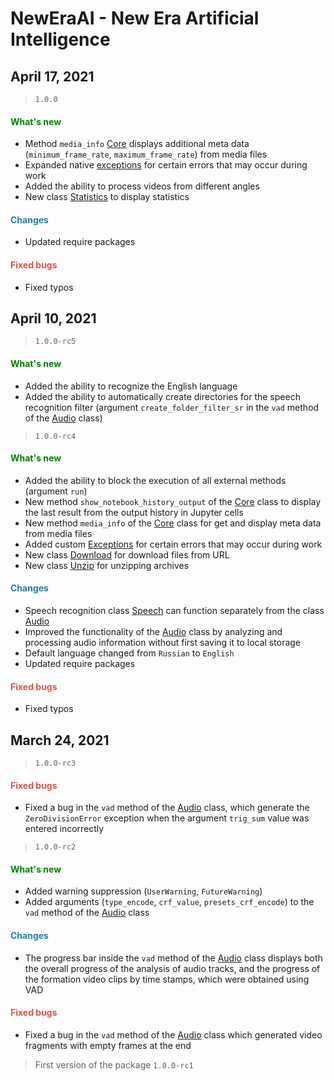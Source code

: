 # NewEraAI - New Era Artificial Intelligence

## April 17, 2021

> `1.0.0`

<h4><span style="color:#008000;">What's new</span></h4>

- Method `media_info` [Core](https://github.com/DmitryRyumin/NewEraAI/blob/main/neweraai/modules/core/core.py) displays additional meta data (`minimum_frame_rate`, `maximum_frame_rate`) from media files
- Expanded native [exceptions](https://github.com/DmitryRyumin/NewEraAI/blob/main/neweraai/modules/core/exceptions.py) for certain errors that may occur during work
- Added the ability to process videos from different angles
- New class [Statistics](https://github.com/DmitryRyumin/NewEraAI/blob/main/neweraai/modules/lab/statistics.py) to display statistics

<h4><span style="color:#247CB4;">Changes</span></h4>

- Updated require packages

<h4><span style="color:#DB534F;">Fixed bugs</span></h4>

- Fixed typos

## April 10, 2021

> `1.0.0-rc5`

<h4><span style="color:#008000;">What's new</span></h4>

- Added the ability to recognize the English language
- Added the ability to automatically create directories for the speech recognition filter (argument `create_folder_filter_sr` in the `vad` method of the [Audio](https://github.com/DmitryRyumin/NewEraAI/blob/main/neweraai/modules/lab/audio.py) class)

> `1.0.0-rc4`

<h4><span style="color:#008000;">What's new</span></h4>

- Added the ability to block the execution of all external methods (argument `run`)
- New method `show_notebook_history_output` of the [Core](https://github.com/DmitryRyumin/NewEraAI/blob/main/neweraai/modules/core/core.py) class to display the last result from the output history in Jupyter cells
- New method `media_info` of the [Core](https://github.com/DmitryRyumin/NewEraAI/blob/main/neweraai/modules/core/core.py) class for get and display meta data from media files
- Added custom [Exceptions](https://github.com/DmitryRyumin/NewEraAI/blob/main/neweraai/modules/core/exceptions.py) for certain errors that may occur during work
- New class [Download](https://github.com/DmitryRyumin/NewEraAI/blob/main/neweraai/modules/lab/download.py) for download files from URL
- New class [Unzip](https://github.com/DmitryRyumin/NewEraAI/blob/main/neweraai/modules/lab/unzip.py) for unzipping archives

<h4><span style="color:#247CB4;">Changes</span></h4>

- Speech recognition class [Speech](https://github.com/DmitryRyumin/NewEraAI/blob/main/neweraai/modules/lab/speech.py) can function separately from the class [Audio](https://github.com/DmitryRyumin/NewEraAI/blob/main/neweraai/modules/lab/audio.py)
- Improved the functionality of the [Audio](https://github.com/DmitryRyumin/NewEraAI/blob/main/neweraai/modules/lab/audio.py) class by analyzing and processing audio information without first saving it to local storage
- Default language changed from `Russian` to `English`
- Updated require packages

<h4><span style="color:#DB534F;">Fixed bugs</span></h4>

- Fixed typos

## March 24, 2021

> `1.0.0-rc3`

<h4><span style="color:#DB534F;">Fixed bugs</span></h4>

- Fixed a bug in the `vad` method of the [Audio](https://github.com/DmitryRyumin/NewEraAI/blob/main/neweraai/modules/lab/audio.py) class, which generate the `ZeroDivisionError` exception when the argument `trig_sum` value was entered incorrectly

> `1.0.0-rc2`

<h4><span style="color:#008000;">What's new</span></h4>

- Added warning suppression (`UserWarning`, `FutureWarning`)
- Added arguments (`type_encode`, `crf_value`, `presets_crf_encode`) to the `vad` method of the [Audio](https://github.com/DmitryRyumin/NewEraAI/blob/main/neweraai/modules/lab/audio.py) class

<h4><span style="color:#247CB4;">Changes</span></h4>

- The progress bar inside the `vad` method of the [Audio](https://github.com/DmitryRyumin/NewEraAI/blob/main/neweraai/modules/lab/audio.py) class displays both the overall progress of the analysis of audio tracks, and the progress of the formation video clips by time stamps, which were obtained using VAD

<h4><span style="color:#DB534F;">Fixed bugs</span></h4>

- Fixed a bug in the `vad` method of the [Audio](https://github.com/DmitryRyumin/NewEraAI/blob/main/neweraai/modules/lab/audio.py) class which generated video fragments with empty frames at the end

> First version of the package `1.0.0-rc1`